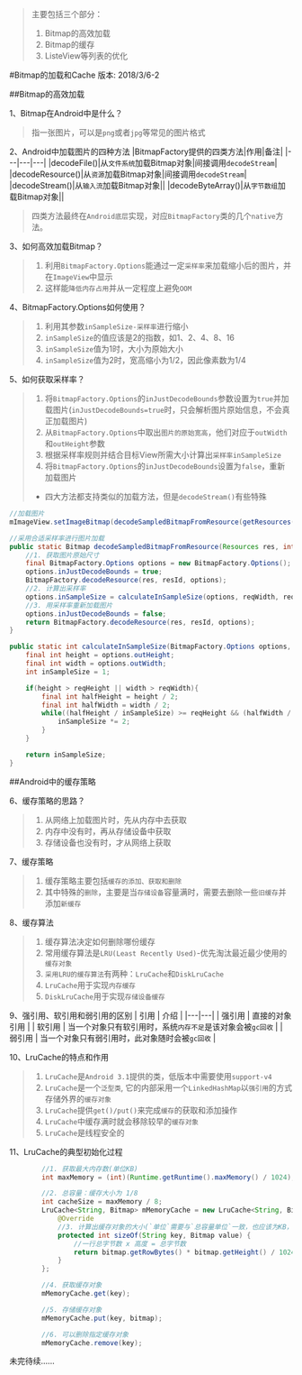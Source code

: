 >主要包括三个部分：
>1. Bitmap的高效加载
>2. Bitmap的缓存
>3. ListeView等列表的优化

#Bitmap的加载和Cache
版本: 2018/3/6-2

##Bitmap的高效加载

1、Bitmap在Android中是什么？
>指一张图片，可以是`png`或者`jpg`等常见的图片格式

2、Android中加载图片的四种方法
|BitmapFactory提供的四类方法|作用|备注|
|---|---|---|
|decodeFile()|从`文件系统`加载Bitmap对象|间接调用`decodeStream`|
|decodeResource()|从`资源`加载Bitmap对象|间接调用`decodeStream`|
|decodeStream()|从`输入流`加载Bitmap对象||
|decodeByteArray()|从`字节数组`加载Bitmap对象||
>四类方法最终在`Android底层`实现，对应`BitmapFactory`类的几个`native`方法。

3、如何高效加载Bitmap？
>1. 利用`BitmapFactory.Options`能通过一定`采样率`来加载缩小后的图片，并在`ImageView`中显示
>2. 这样能`降低内存占用`并从一定程度上避免`OOM`

4、BitmapFactory.Options如何使用？
>1. 利用其参数`inSampleSize-采样率`进行缩小
>2. `inSampleSize`的值应该是2的指数，如1、2、4、8、16
>3. `inSampleSize`值为1时，大小为原始大小
>4. `inSampleSize`值为2时，宽高缩小为1/2，因此像素数为1/4

5、如何获取采样率？
>1. 将`BitmapFactory.Options`的`inJustDecodeBounds`参数设置为`true`并加载图片(`inJustDecodeBounds=true`时，只会解析图片原始信息，不会真正加载图片)
>2. 从`BitmapFactory.Options`中取出`图片的原始宽高`，他们对应于`outWidth`和`outHeight`参数
>3. 根据采样率规则并结合目标View所需大小计算出`采样率inSampleSize`
>4. 将`BitmapFactory.Options`的`inJustDecodeBounds`设置为`false`，重新加载图片
>* 四大方法都支持类似的加载方法，但是`decodeStream()`有些特殊
```java
//加载图片
mImageView.setImageBitmap(decodeSampledBitmapFromResource(getResources(), R.id.myimage, 100, 100));

//采用合适采样率进行图片加载
public static Bitmap decodeSampledBitmapFromResource(Resources res, int resId, int reqWidth, int reqHeight){
    //1. 获取图片原始尺寸
    final BitmapFactory.Options options = new BitmapFactory.Options();
    options.inJustDecodeBounds = true;
    BitmapFactory.decodeResource(res, resId, options);
    //2. 计算出采样率
    options.inSampleSize = calculateInSampleSize(options, reqWidth, reqHeight);
    //3. 用采样率重新加载图片
    options.inJustDecodeBounds = false;
    return BitmapFactory.decodeResource(res, resId, options);
}

public static int calculateInSampleSize(BitmapFactory.Options options, int reqWidth, int reqHeight){
    final int height = options.outHeight;
    final int width = options.outWidth;
    int inSampleSize = 1;

    if(height > reqHeight || width > reqWidth){
        final int halfHeight = height / 2;
        final int halfWidth = width / 2;
        while((halfHeight / inSampleSize) >= reqHeight && (halfWidth / inSampleSize) >= reqWidth){
            inSampleSize *= 2;
        }
    }

    return inSampleSize;
}
```

##Android中的缓存策略

6、缓存策略的思路？
> 1. 从网络上加载图片时，先从内存中去获取
> 2. 内存中没有时，再从存储设备中获取
> 3. 存储设备也没有时，才从网络上获取

7、缓存策略
> 1. 缓存策略主要包括`缓存的添加、获取和删除`
> 2. 其中特殊的`删除`，主要是当`存储设备`容量满时，需要去删除一些`旧缓存`并添加`新缓存`

8、缓存算法
> 1. 缓存算法决定如何删除哪份缓存
> 2. 常用缓存算法是`LRU(Least Recently Used)`-优先淘汰最近最少使用的`缓存对象`
> 3. `采用LRU的缓存算法`有两种：`LruCache`和`DiskLruCache`
> 4. `LruCache`用于实现`内存缓存`
> 5. `DiskLruCache`用于实现`存储设备缓存`

9、强引用、软引用和弱引用的区别
| 引用 | 介绍 |
|---|---|
| 强引用   | 直接的对象引用   |
| 软引用   | 当一个对象只有软引用时，系统`内存不足`是该对象会被`gc回收`   |
| 弱引用   | 当一个对象只有弱引用时，此对象随时会被`gc回收`   |

10、LruCache的特点和作用
>1. `LruCache`是`Android 3.1`提供的类，低版本中需要使用`support-v4`
> 2. `LruCache`是一个`泛型类`, 它的内部采用一个`LinkedHashMap`以`强引用`的方式存储外界的`缓存对象`
> 3. `LruCache`提供`get()/put()`来完成`缓存`的获取和添加操作
> 4. `LruCache`中缓存满时就会移除较早的`缓存对象`
> 5. `LruCache`是线程安全的

11、LruCache的典型初始化过程
```java
        //1. 获取最大内存数(单位KB)
        int maxMemory = (int)(Runtime.getRuntime().maxMemory() / 1024);

        //2. 总容量：缓存大小为 1/8
        int cacheSize = maxMemory / 8;
        LruCache<String, Bitmap> mMemoryCache = new LruCache<String, Bitmap>(cacheSize){
            @Override
            //3. 计算出缓存对象的大小(`单位`需要与`总容量单位`一致，也应该为KB，所以除以1024)
            protected int sizeOf(String key, Bitmap value) {
                //一行总字节数 x 高度 = 总字节数
                return bitmap.getRowBytes() * bitmap.getHeight() / 1024;
            }
        };

        //4. 获取缓存对象
        mMemoryCache.get(key);

        //5. 存储缓存对象
        mMemoryCache.put(key, bitmap);

        //6. 可以删除指定缓存对象
        mMemoryCache.remove(key);
```

未完待续......
